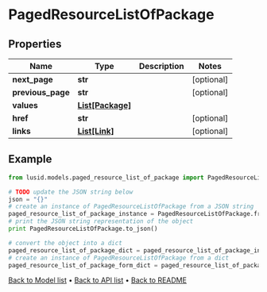 # PagedResourceListOfPackage


## Properties
Name | Type | Description | Notes
------------ | ------------- | ------------- | -------------
**next_page** | **str** |  | [optional] 
**previous_page** | **str** |  | [optional] 
**values** | [**List[Package]**](Package.md) |  | 
**href** | **str** |  | [optional] 
**links** | [**List[Link]**](Link.md) |  | [optional] 

## Example

```python
from lusid.models.paged_resource_list_of_package import PagedResourceListOfPackage

# TODO update the JSON string below
json = "{}"
# create an instance of PagedResourceListOfPackage from a JSON string
paged_resource_list_of_package_instance = PagedResourceListOfPackage.from_json(json)
# print the JSON string representation of the object
print PagedResourceListOfPackage.to_json()

# convert the object into a dict
paged_resource_list_of_package_dict = paged_resource_list_of_package_instance.to_dict()
# create an instance of PagedResourceListOfPackage from a dict
paged_resource_list_of_package_form_dict = paged_resource_list_of_package.from_dict(paged_resource_list_of_package_dict)
```
[Back to Model list](../README.md#documentation-for-models) &#8226; [Back to API list](../README.md#documentation-for-api-endpoints) &#8226; [Back to README](../README.md)


